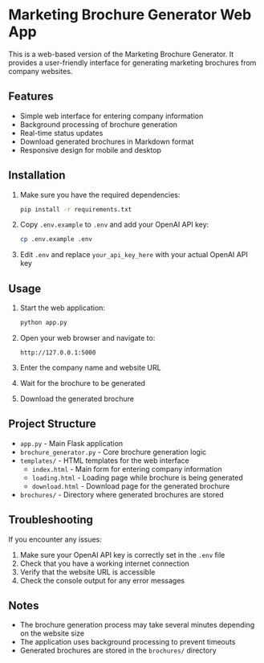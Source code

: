 # Marketing Brochure Generator Web App

This is a web-based version of the Marketing Brochure Generator. It provides a user-friendly interface for generating marketing brochures from company websites.

## Features

- Simple web interface for entering company information
- Background processing of brochure generation
- Real-time status updates
- Download generated brochures in Markdown format
- Responsive design for mobile and desktop

## Installation

1. Make sure you have the required dependencies:
   ```bash
   pip install -r requirements.txt
   ```

2. Copy `.env.example` to `.env` and add your OpenAI API key:
   ```bash
   cp .env.example .env
   ```

3. Edit `.env` and replace `your_api_key_here` with your actual OpenAI API key

## Usage

1. Start the web application:
   ```bash
   python app.py
   ```

2. Open your web browser and navigate to:
   ```
   http://127.0.0.1:5000
   ```

3. Enter the company name and website URL

4. Wait for the brochure to be generated

5. Download the generated brochure

## Project Structure

- `app.py` - Main Flask application
- `brochure_generator.py` - Core brochure generation logic
- `templates/` - HTML templates for the web interface
  - `index.html` - Main form for entering company information
  - `loading.html` - Loading page while brochure is being generated
  - `download.html` - Download page for the generated brochure
- `brochures/` - Directory where generated brochures are stored

## Troubleshooting

If you encounter any issues:

1. Make sure your OpenAI API key is correctly set in the `.env` file
2. Check that you have a working internet connection
3. Verify that the website URL is accessible
4. Check the console output for any error messages

## Notes

- The brochure generation process may take several minutes depending on the website size
- The application uses background processing to prevent timeouts
- Generated brochures are stored in the `brochures/` directory 